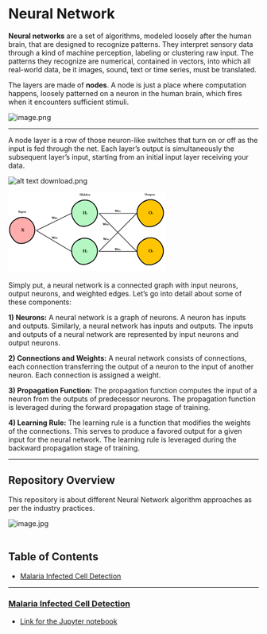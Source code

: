 # Neural Network

__Neural networks__ are a set of algorithms, modeled loosely after the human brain, that are designed to recognize patterns. They interpret sensory data through a kind of machine perception, labeling or clustering raw input. The patterns they recognize are numerical, contained in vectors, into which all real-world data, be it images, sound, text or time series, must be translated.

The layers are made of __nodes__. A node is just a place where computation happens, loosely patterned on a neuron in the human brain, which fires when it encounters sufficient stimuli. 

![image.png](https://encrypted-tbn0.gstatic.com/images?q=tbn:ANd9GcQ1LdnxsVrijuGPCQi0ysYvpZ_soxSRRK-HDKSx_OdMhegoAa1Z)
___
A node layer is a row of those neuron-like switches that turn on or off as the input is fed through the net. Each layer’s output is simultaneously the subsequent layer’s input, starting from an initial input layer receiving your data.

![alt text](https://skymind.ai/images/wiki/mlp.png)
download.png

![image.jpg](images/images.png)<br><br>
Simply put, a neural network is a connected graph with input neurons, output neurons, and weighted edges. Let’s go into detail about some of these components:

__1) Neurons:__ A neural network is a graph of neurons. A neuron has inputs and outputs. Similarly, a neural network has inputs and outputs. The inputs and outputs of a neural network are represented by input neurons and output neurons.

__2) Connections and Weights:__ A neural network consists of connections, each connection transferring the output of a neuron to the input of another neuron. Each connection is assigned a weight.

__3) Propagation Function:__ The propagation function computes the input of a neuron from the outputs of predecessor neurons. The propagation function is leveraged during the forward propagation stage of training.

__4) Learning Rule:__ The learning rule is a function that modifies the weights of the connections. This serves to produce a favored output for a given input for the neural network. The learning rule is leveraged during the backward propagation stage of training.
___

## Repository Overview
This repository is about different Neural Network algorithm approaches as per the industry practices.

![image.jpg](images/downlaod.png)<br><br>
## Table of Contents
- [Malaria Infected Cell Detection](#section1)<br>

___

<a id=section2></a>
### [Malaria Infected Cell Detection](./Infected_Cells_Detection)


 * [Link for the Jupyter notebook](./Infected_Cells_Detection/Analysis.ipynb)
